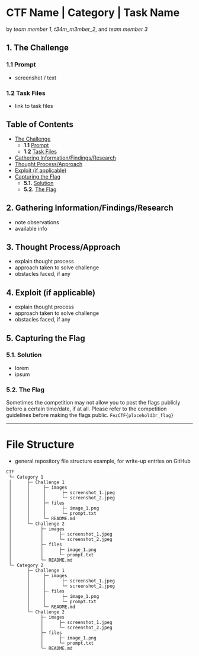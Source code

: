 # CTF Name | Category | Task Name

by *team member 1*, *t34m_m3mber_2*, and *team member 3*

## 1. The Challenge

### 1.1 Prompt
- screenshot / text

### 1.2 Task Files
- link to task files

## Table of Contents
- [The Challenge](https://github.com/TimelessFez/pCTF-marketing/edit/main/README.md#the-challenge)
  - **1.1** [Prompt](https://github.com/TimelessFez/pCTF-marketing/edit/main/README.md#prompt)
  - **1.2** [Task Files](https://github.com/TimelessFez/pCTF-marketing/edit/main/README.md#task-files)
- [Gathering Information/Findings/Research](https://github.com/TimelessFez/CTF-writeup-template/blob/main/README.md#gathering-informationfindingsresearch)
- [Thought Process/Approach](https://github.com/TimelessFez/pCTF-marketing/edit/main/README.md#thought-process)
- [Exploit (if applicable)](https://github.com/TimelessFez/pCTF-marketing/edit/main/README.md#capturing-the-flag)
- [Capturing the Flag](https://github.com/TimelessFez/pCTF-marketing/edit/main/README.md#exploit-if-applicable)
  - **5.1.** [Solution](https://github.com/TimelessFez/pCTF-marketing/edit/main/README.md#solution)
  - **5.2.** [The Flag](https://github.com/TimelessFez/pCTF-marketing/edit/main/README.md#the-flag)

## 2. Gathering Information/Findings/Research
- note observations
- available info

## 3. Thought Process/Approach
- explain thought process
- approach taken to solve challenge
- obstacles faced, if any

## 4. Exploit (if applicable)
- explain thought process
- approach taken to solve challenge
- obstacles faced, if any

## 5. Capturing the Flag
### 5.1. Solution
- lorem
- ipsum

### 5.2. The Flag
Sometimes the competition may not allow you to post the flags publicly before a certain time/date, if at all. Please refer to the competition guidelines before making the flags public.
``FezCTF{placehold3r_flag}``

---

# File Structure
- general repository file structure example, for write-up entries on GitHub
```
CTF
 └─ Category 1
 │      ├─ Challenge 1
 │      │     ├─ images
 │      │     │      ├─ screenshot_1.jpeg
 │      │     │      └─ screenshot_2.jpeg
 │      │     ├─ files
 │      │     │      ├─ image_1.png
 │      │     │      └─ prompt.txt
 │      │     └─ README.md
 │      └─ Challenge 2
 │           ├─ images
 │           │      ├─ screenshot_1.jpeg
 │           │      └─ screenshot_2.jpeg
 │           ├─ files
 │           │      ├─ image_1.png
 │           │      └─ prompt.txt
 │           └─ README.md
 └─ Category 2
        ├─ Challenge 1
        │     ├─ images
        │     │      ├─ screenshot_1.jpeg
        │     │      └─ screenshot_2.jpeg
        │     ├─ files
        │     │      ├─ image_1.png
        │     │      └─ prompt.txt
        │     └─ README.md
        └─ Challenge 2
             ├─ images
             │      ├─ screenshot_1.jpeg
             │      └─ screenshot_2.jpeg
             ├─ files
             │      ├─ image_1.png
             │      └─ prompt.txt
             └─ README.md

```
